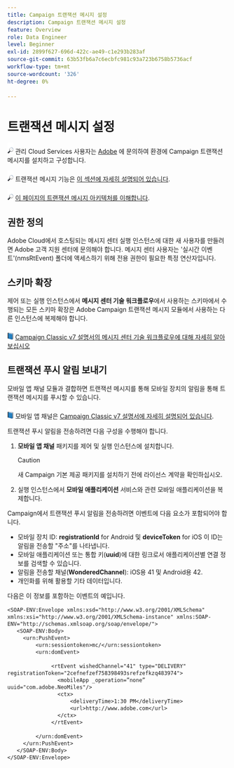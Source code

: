 ```yaml
---
title: Campaign 트랜잭션 메시지 설정
description: Campaign 트랜잭션 메시지 설정
feature: Overview
role: Data Engineer
level: Beginner
exl-id: 2899f627-696d-422c-ae49-c1e293b283af
source-git-commit: 63b53fb6a7c6ecbfc981c93a723b6758b5736acf
workflow-type: tm+mt
source-wordcount: '326'
ht-degree: 0%

---
```


# 트랜잭션 메시지 설정

![](../assets/do-not-localize/speech.png)  관리 Cloud Services 사용자는  [Adobe](../start/campaign-faq.md#support) 에 문의하여 환경에 Campaign 트랜잭션 메시지를 설치하고 구성합니다.

![](../assets/do-not-localize/glass.png) 트랜잭션 메시지 기능은  [이 섹션에 자세히 설명되어 있습니다](../send/transactional.md).

![](../assets/do-not-localize/glass.png)  [이 페이지의 트랜잭션 메시지 아키텍처를 이해합니다](../dev/architecture.md).

## 권한 정의

Adobe Cloud에서 호스팅되는 메시지 센터 실행 인스턴스에 대한 새 사용자를 만들려면 Adobe 고객 지원 센터에 문의해야 합니다. 메시지 센터 사용자는 &#39;실시간 이벤트&#39;(nmsRtEvent) 폴더에 액세스하기 위해 전용 권한이 필요한 특정 연산자입니다.

## 스키마 확장

제어 또는 실행 인스턴스에서 **메시지 센터 기술 워크플로우**&#x200B;에서 사용하는 스키마에서 수행되는 모든 스키마 확장은 Adobe Campaign 트랜잭션 메시지 모듈에서 사용하는 다른 인스턴스에 복제해야 합니다.

![](../assets/do-not-localize/book.png)  [Campaign Classic v7 설명서의 메시지 센터 기술 워크플로우에 대해 자세히 알아보십시오](https://experienceleague.adobe.com/docs/campaign-classic/using/transactional-messaging/configure-transactional-messaging/additional-configurations.html#technical-workflows)

## 트랜잭션 푸시 알림 보내기

모바일 앱 채널 모듈과 결합하면 트랜잭션 메시지를 통해 모바일 장치의 알림을 통해 트랜잭션 메시지를 푸시할 수 있습니다.

![](../assets/do-not-localize/book.png) 모바일 앱 채널은  [Campaign Classic v7 설명서에 자세히 설명되어 있습니다](https://experienceleague.adobe.com/docs/campaign-classic/using/sending-messages/sending-push-notifications/about-mobile-app-channel.html?lang=en#sending-messages).

트랜잭션 푸시 알림을 전송하려면 다음 구성을 수행해야 합니다.

1. **모바일 앱 채널** 패키지를 제어 및 실행 인스턴스에 설치합니다.

   >[!CAUTION]
   >
   >새 Campaign 기본 제공 패키지를 설치하기 전에 라이선스 계약을 확인하십시오.

1. 실행 인스턴스에서 **모바일 애플리케이션** 서비스와 관련 모바일 애플리케이션을 복제합니다.

Campaign에서 트랜잭션 푸시 알림을 전송하려면 이벤트에 다음 요소가 포함되어야 합니다.

* 모바일 장치 ID: **registrationId** for Android 및 **deviceToken** for iOS 이 ID는 알림을 전송할 &quot;주소&quot;를 나타냅니다.
* 모바일 애플리케이션 또는 통합 키(**uuid**)에 대한 링크로서 애플리케이션별 연결 정보를 검색할 수 있습니다.
* 알림을 전송할 채널(**WonderedChannel**): iOS용 41 및 Android용 42.
* 개인화를 위해 활용할 기타 데이터입니다.

다음은 이 정보를 포함하는 이벤트의 예입니다.

```
<SOAP-ENV:Envelope xmlns:xsd="http://www.w3.org/2001/XMLSchema" xmlns:xsi="http://www.w3.org/2001/XMLSchema-instance" xmlns:SOAP-ENV="http://schemas.xmlsoap.org/soap/envelope/">
   <SOAP-ENV:Body>
     <urn:PushEvent>
         <urn:sessiontoken>mc/</urn:sessiontoken>
         <urn:domEvent>

              <rtEvent wishedChannel="41" type="DELIVERY" registrationToken="2cefnefzef758398493srefzefkzq483974">
                <mobileApp _operation=”none” uuid="com.adobe.NeoMiles"/>
                <ctx>
                    <deliveryTime>1:30 PM</deliveryTime>
                    <url>http://www.adobe.com</url>
                </ctx>
              </rtEvent>

         </urn:domEvent>
     </urn:PushEvent>           
   </SOAP-ENV:Body>
</SOAP-ENV:Envelope>
```
